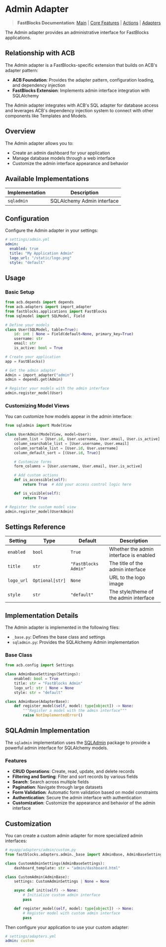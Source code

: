 # Admin Adapter

> **FastBlocks Documentation**: [Main](../../../README.md) | [Core Features](../../README.md) | [Actions](../../actions/README.md) | [Adapters](../README.md)

The Admin adapter provides an administrative interface for FastBlocks applications.

## Relationship with ACB

The Admin adapter is a FastBlocks-specific extension that builds on ACB's adapter pattern:

- **ACB Foundation**: Provides the adapter pattern, configuration loading, and dependency injection
- **FastBlocks Extension**: Implements admin interface integration with SQLAlchemy

The Admin adapter integrates with ACB's SQL adapter for database access and leverages ACB's dependency injection system to connect with other components like Templates and Models.

## Overview

The Admin adapter allows you to:

- Create an admin dashboard for your application
- Manage database models through a web interface
- Customize the admin interface appearance and behavior

## Available Implementations

| Implementation | Description |
|----------------|-------------|
| `sqladmin` | SQLAlchemy Admin interface |

## Configuration

Configure the Admin adapter in your settings:

```yaml
# settings/admin.yml
admin:
  enabled: true
  title: "My Application Admin"
  logo_url: "/static/logo.png"
  style: "default"
```

## Usage

### Basic Setup

```python
from acb.depends import depends
from acb.adapters import import_adapter
from fastblocks.applications import FastBlocks
from sqlmodel import SQLModel, Field

# Define your models
class User(SQLModel, table=True):
    id: int | None = Field(default=None, primary_key=True)
    username: str
    email: str
    is_active: bool = True

# Create your application
app = FastBlocks()

# Get the admin adapter
Admin = import_adapter("admin")
admin = depends.get(Admin)

# Register your models with the admin interface
admin.register_model(User)
```

### Customizing Model Views

You can customize how models appear in the admin interface:

```python
from sqladmin import ModelView

class UserAdmin(ModelView, model=User):
    column_list = [User.id, User.username, User.email, User.is_active]
    column_searchable_list = [User.username, User.email]
    column_sortable_list = [User.id, User.username]
    column_default_sort = [(User.id, True)]

    # Customize forms
    form_columns = [User.username, User.email, User.is_active]

    # Add custom actions
    def is_accessible(self):
        return True  # Add your access control logic here

    def is_visible(self):
        return True

# Register the custom model view
admin.register_model(UserAdmin)
```

## Settings Reference

| Setting | Type | Default | Description |
|---------|------|---------|-------------|
| `enabled` | `bool` | `True` | Whether the admin interface is enabled |
| `title` | `str` | `"FastBlocks Admin"` | The title of the admin interface |
| `logo_url` | `Optional[str]` | `None` | URL to the logo image |
| `style` | `str` | `"default"` | The style/theme of the admin interface |

## Implementation Details

The Admin adapter is implemented in the following files:

- `_base.py`: Defines the base class and settings
- `sqladmin.py`: Provides the SQLAlchemy Admin implementation

### Base Class

```python
from acb.config import Settings

class AdminBaseSettings(Settings):
    enabled: bool = True
    title: str = "FastBlocks Admin"
    logo_url: str | None = None
    style: str = "default"

class AdminBase(AdapterBase):
    def register_model(self, model: type[object]) -> None:
        """Register a model with the admin interface"""
        raise NotImplementedError()
```

## SQLAdmin Implementation

The `sqladmin` implementation uses the [SQLAdmin](https://aminalaee.dev/sqladmin/) package to provide a powerful admin interface for SQLAlchemy models.

### Features

- **CRUD Operations**: Create, read, update, and delete records
- **Filtering and Sorting**: Filter and sort records by various fields
- **Search**: Search across multiple fields
- **Pagination**: Navigate through large datasets
- **Form Validation**: Automatic form validation based on model constraints
- **Authentication**: Secure the admin interface with authentication
- **Customization**: Customize the appearance and behavior of the admin interface

## Customization

You can create a custom admin adapter for more specialized admin interfaces:

```python
# myapp/adapters/admin/custom.py
from fastblocks.adapters.admin._base import AdminBase, AdminBaseSettings

class CustomAdminSettings(AdminBaseSettings):
    dashboard_template: str = "admin/dashboard.html"

class CustomAdmin(AdminBase):
    settings: CustomAdminSettings | None = None

    async def init(self) -> None:
        # Initialize custom admin interface
        pass

    def register_model(self, model: type[object]) -> None:
        # Register model with custom admin interface
        pass
```

Then configure your application to use your custom adapter:

```yaml
# settings/adapters.yml
admin: custom
```
